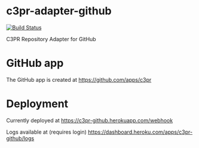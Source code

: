 # c3pr-adapter-github

[![Build Status](https://travis-ci.org/c3pr/c3pr-adapter-github.svg?branch=master)](https://travis-ci.org/c3pr/c3pr-adapter-github)

C3PR Repository Adapter for GitHub

# GitHub app

The GitHub app is created at https://github.com/apps/c3pr

# Deployment

Currently deployed at https://c3pr-github.herokuapp.com/webhook

Logs available at (requires login) https://dashboard.heroku.com/apps/c3pr-github/logs